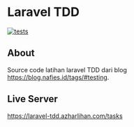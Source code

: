 # Laravel TDD

[![tests](https://github.com/azharlihan/laravel-tdd/actions/workflows/laravel.yml/badge.svg?branch=main)](https://github.com/azharlihan/laravel-tdd/actions/workflows/laravel.yml)

## About
Source code latihan laravel TDD dari blog https://blog.nafies.id/tags/#testing.

## Live Server
https://laravel-tdd.azharlihan.com/tasks
